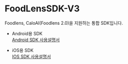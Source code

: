 # FoodLensSDK-V3

Foodlens, CaloAI(Foodlens 2.0)을 지원하는 통합 SDK입니다.

- Android용 SDK  
  [Android SDK 사용설명서](Android/)


- iOS용 SDK  
  [IOS SDK 사용설명서](IOS/)
